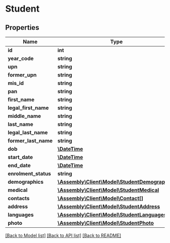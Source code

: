 # Student

## Properties
Name | Type | Description | Notes
------------ | ------------- | ------------- | -------------
**id** | **int** |  | [optional] 
**year_code** | **string** |  | [optional] 
**upn** | **string** |  | [optional] 
**former_upn** | **string** |  | [optional] 
**mis_id** | **string** |  | [optional] 
**pan** | **string** |  | [optional] 
**first_name** | **string** |  | [optional] 
**legal_first_name** | **string** |  | [optional] 
**middle_name** | **string** |  | [optional] 
**last_name** | **string** |  | [optional] 
**legal_last_name** | **string** |  | [optional] 
**former_last_name** | **string** |  | [optional] 
**dob** | [**\DateTime**](\DateTime.md) |  | [optional] 
**start_date** | [**\DateTime**](\DateTime.md) |  | [optional] 
**end_date** | [**\DateTime**](\DateTime.md) |  | [optional] 
**enrolment_status** | **string** |  | [optional] 
**demographics** | [**\Assembly\Client\Model\StudentDemographics**](StudentDemographics.md) |  | [optional] 
**medical** | [**\Assembly\Client\Model\StudentMedical**](StudentMedical.md) |  | [optional] 
**contacts** | [**\Assembly\Client\Model\Contact[]**](Contact.md) |  | [optional] 
**address** | [**\Assembly\Client\Model\StudentAddress**](StudentAddress.md) |  | [optional] 
**languages** | [**\Assembly\Client\Model\StudentLanguages**](StudentLanguages.md) |  | [optional] 
**photo** | [**\Assembly\Client\Model\StudentPhoto**](StudentPhoto.md) |  | [optional] 

[[Back to Model list]](../README.md#documentation-for-models) [[Back to API list]](../README.md#documentation-for-api-endpoints) [[Back to README]](../README.md)


